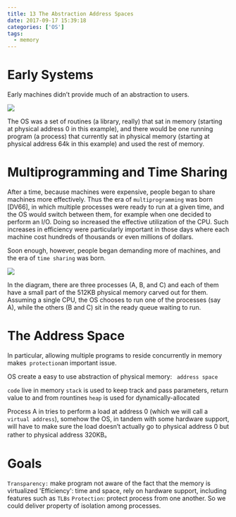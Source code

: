 ```yaml
---
title: 13 The Abstraction Address Spaces
date: 2017-09-17 15:39:18
categories: ['OS']
tags:
  - memory
---
```


# Early Systems
Early machines didn’t provide much of an abstraction to users.

![][1]

The OS was a set of routines (a library, really) that sat in memory (starting at physical address 0 in this example), and there would be one running program (a process) that currently sat in physical memory (starting at physical address 64k in this example) and used the rest of memory.

# Multiprogramming and Time Sharing
After a time, because machines were expensive, people began to share machines more effectively. Thus the era of `multiprogramming` was born [DV66], in which multiple processes were ready to run at a given time, and the OS would switch between them, for example when one decided to perform an I/O. Doing so increased the effective utilization of the CPU. Such increases in efficiency were particularly important in those days where each machine cost hundreds of thousands or even millions of dollars.

Soon enough, however, people began demanding more of machines, and the era of `time sharing` was born.

![][2]

In the diagram, there are three processes (A, B, and C) and each of them have a small part of the 512KB physical memory carved out for them. Assuming a single CPU, the OS chooses to run one of the processes (say A), while the others (B and C) sit in the ready queue waiting to run.

# The Address Space
In particular, allowing multiple programs to reside concurrently in memory makes` protection`an important issue.

OS create a easy to use abstraction of physical memory: ` address space`

`code` live in memory
`stack` is used to keep track and pass parameters, return value to and from rountines
`heap` is used for dynamically-allocated

Process A in tries to perform a load at address 0 (which we will call a `virtual address`), somehow the OS, in tandem with some hardware support, will have to make sure the load doesn’t actually go to physical address 0 but rather to physical address 320KB。

# Goals
`Transparency:` make program not aware of the fact that the memory is virtualized
'Efficiency': time and space, rely on hardware support, including features such as `TLBs`
`Protection`: protect process from one another. So we could deliver property of isolation among processes.

[1]: Selection_001.png
[2]: Selection_002.png
